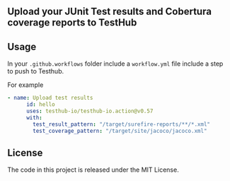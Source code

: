 ## Upload your JUnit Test results and Cobertura coverage reports to TestHub

## Usage

In your `.github.workflows` folder include a `workflow.yml` file include a step to push to Testhub.

For example

```yaml
- name: Upload test results
      id: hello
      uses: testhub-io/testhub-io.action@v0.57
      with:        
        test_result_pattern: "/target/surefire-reports/**/*.xml"
        test_coverage_pattern: "/target/site/jacoco/jacoco.xml"
```        

## License
The code in this project is released under the MIT License.
